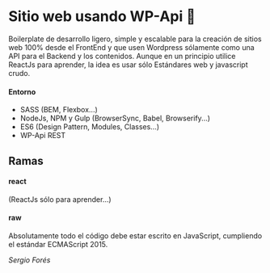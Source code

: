 # Sitio web usando WP-Api :sunrise_over_mountains:

Boilerplate de desarrollo ligero, simple y escalable para la creación de sitios web 100% desde el FrontEnd y que usen Wordpress sólamente como una API para el Backend y los contenidos.
Aunque en un principio utilice ReactJs para aprender, la idea es usar sólo Estándares web y javascript crudo.

#### Entorno

- SASS (BEM, Flexbox...)
- NodeJs, NPM y Gulp (BrowserSync, Babel, Browserify...)
- ES6 (Design Pattern, Modules, Classes...)
- WP-Api REST

## Ramas

#### react
(ReactJs sólo para aprender...)

#### raw
Absolutamente todo el código debe estar escrito en JavaScript, cumpliendo el estándar ECMAScript 2015.

*Sergio Forés*

